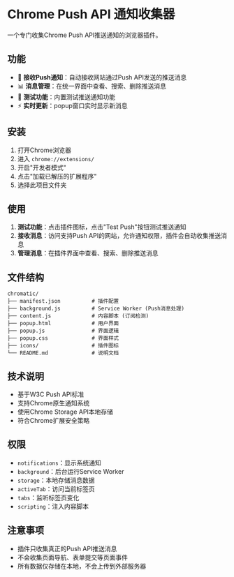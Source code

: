 # Chrome Push API 通知收集器

一个专门收集Chrome Push API推送通知的浏览器插件。

## 功能

- 🔔 **接收Push通知**：自动接收网站通过Push API发送的推送消息
- 📊 **消息管理**：在统一界面中查看、搜索、删除推送消息
- 🧪 **测试功能**：内置测试推送通知功能
- ⚡ **实时更新**：popup窗口实时显示新消息

## 安装

1. 打开Chrome浏览器
2. 进入 `chrome://extensions/`
3. 开启"开发者模式"
4. 点击"加载已解压的扩展程序"
5. 选择此项目文件夹

## 使用

1. **测试功能**：点击插件图标，点击"Test Push"按钮测试推送通知
2. **接收消息**：访问支持Push API的网站，允许通知权限，插件会自动收集推送消息
3. **管理消息**：在插件界面中查看、搜索、删除推送消息

## 文件结构

```
chromatic/
├── manifest.json          # 插件配置
├── background.js          # Service Worker (Push消息处理)
├── content.js             # 内容脚本 (订阅检测)
├── popup.html             # 用户界面
├── popup.js               # 界面逻辑
├── popup.css              # 界面样式
├── icons/                 # 插件图标
└── README.md              # 说明文档
```

## 技术说明

- 基于W3C Push API标准
- 支持Chrome原生通知系统
- 使用Chrome Storage API本地存储
- 符合Chrome扩展安全策略

## 权限

- `notifications`：显示系统通知
- `background`：后台运行Service Worker
- `storage`：本地存储消息数据
- `activeTab`：访问当前标签页
- `tabs`：监听标签页变化
- `scripting`：注入内容脚本

## 注意事项

- 插件只收集真正的Push API推送消息
- 不会收集页面导航、表单提交等页面事件
- 所有数据仅存储在本地，不会上传到外部服务器